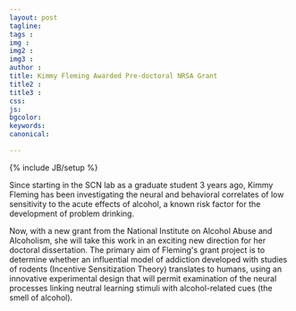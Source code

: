 ```yaml
---
layout: post
tagline: 
tags : 
img : 
img2 :
img3 : 
author : 
title: Kimmy Fleming Awarded Pre-doctoral NRSA Grant
title2 : 
title3 : 
css: 
js: 
bgcolor: 
keywords: 
canonical:

---
```

{% include JB/setup %}

Since starting in the SCN lab as a graduate student 3 years ago, Kimmy Fleming has been investigating the neural and behavioral correlates of low sensitivity to the acute effects of alcohol, a known risk factor for the development of problem drinking. <!--readmore-->

Now, with a new grant from the National Institute on Alcohol Abuse and Alcoholism, she will take this work in an exciting new direction for her doctoral dissertation. The primary aim of Fleming's grant project is to determine whether an influential model of addiction developed with studies of rodents (Incentive Sensitization Theory) translates to humans, using an innovative experimental design that will permit examination of the neural processes linking neutral learning stimuli with alcohol-related cues (the smell of alcohol).
